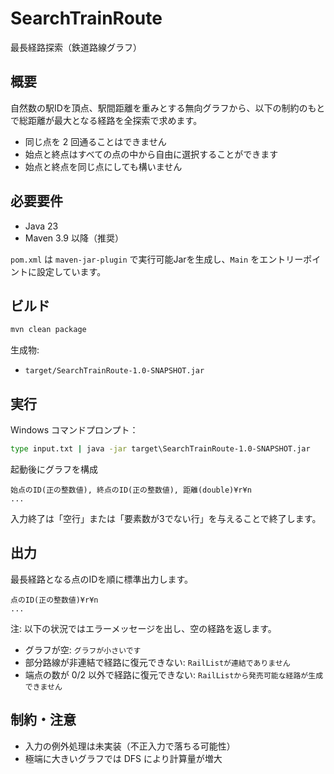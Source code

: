 # SearchTrainRoute

最長経路探索（鉄道路線グラフ）

## 概要
自然数の駅IDを頂点、駅間距離を重みとする無向グラフから、以下の制約のもとで総距離が最大となる経路を全探索で求めます。

- 同じ点を 2 回通ることはできません
- 始点と終点はすべての点の中から自由に選択することができます
- 始点と終点を同じ点にしても構いません

## 必要要件
- Java 23
- Maven 3.9 以降（推奨）

`pom.xml` は `maven-jar-plugin` で実行可能Jarを生成し、`Main` をエントリーポイントに設定しています。

## ビルド
```bash
mvn clean package
```
生成物:
- `target/SearchTrainRoute-1.0-SNAPSHOT.jar`

## 実行
Windows コマンドプロンプト：
```bat
type input.txt | java -jar target\SearchTrainRoute-1.0-SNAPSHOT.jar
```
起動後にグラフを構成
```
始点のID(正の整数値), 終点のID(正の整数値), 距離(double)¥r¥n
...
```
入力終了は「空行」または「要素数が3でない行」を与えることで終了します。

## 出力
最長経路となる点のIDを順に標準出力します。
```
点のID(正の整数値)¥r¥n
...
```

注: 以下の状況ではエラーメッセージを出し、空の経路を返します。
- グラフが空: `グラフが小さいです`
- 部分路線が非連結で経路に復元できない: `RailListが連結でありません`
- 端点の数が 0/2 以外で経路に復元できない: `RailListから発売可能な経路が生成できません`


## 制約・注意
- 入力の例外処理は未実装（不正入力で落ちる可能性）
- 極端に大きいグラフでは DFS により計算量が増大

